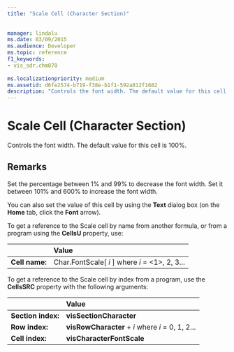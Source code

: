 ```yaml
---
title: "Scale Cell (Character Section)"
 
 
manager: lindalu
ms.date: 03/09/2015
ms.audience: Developer
ms.topic: reference
f1_keywords:
- vis_sdr.chm870
 
ms.localizationpriority: medium
ms.assetid: d6fe2574-b719-f38e-b1f1-592a812f1682
description: "Controls the font width. The default value for this cell is 100%."
---
```


# Scale Cell (Character Section)

Controls the font width. The default value for this cell is 100%.
  
## Remarks

Set the percentage between 1% and 99% to decrease the font width. Set it between 101% and 600% to increase the font width.
  
You can also set the value of this cell by using the **Text** dialog box (on the **Home** tab, click the **Font** arrow). 
  
To get a reference to the Scale cell by name from another formula, or from a program using the **CellsU** property, use: 
  
||Value |
|:-----|:-----|
|**Cell name:**  <br/> |Char.FontScale[ *i*  ] where  *i*  = <1>, 2, 3... |
   
To get a reference to the Scale cell by index from a program, use the **CellsSRC** property with the following arguments: 
  
||Value |
|:-----|:-----|
|**Section index:**  <br/> |**visSectionCharacter** <br/> |
|**Row index:**  <br/> |**visRowCharacter** +  *i*  where  *i*  = 0, 1, 2... |
|**Cell index:**  <br/> |**visCharacterFontScale** <br/> |
   

